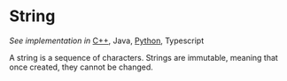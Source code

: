 # String

*See implementation in* 
[C++](/concepts/cpp/string/README.md), 
Java, 
[Python](/concepts/python/string/README.md),
Typescript

A string is a sequence of characters. Strings are immutable, meaning that once created, they cannot be changed.

